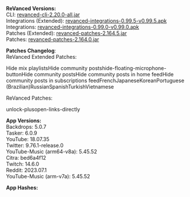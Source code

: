 **ReVanced Versions:**  
CLI: [revanced-cli-2.20.0-all.jar](https://github.com/revanced/revanced-cli/releases/tag/v2.20.0)  
Integrations (Extended): [revanced-integrations-0.99.5-v0.99.5.apk](https://github.com/inotia00/revanced-integrations/releases/tag/v0.99.5)  
Integrations: [revanced-integrations-0.99.0-v0.99.0.apk](https://github.com/revanced/revanced-integrations/releases/tag/v0.99.0)  
Patches (Extended): [revanced-patches-2.164.5.jar](https://github.com/inotia00/revanced-patches/releases/tag/v2.164.5)  
Patches: [revanced-patches-2.164.0.jar](https://github.com/revanced/revanced-patches/releases/tag/v2.164.0)  

**Patches Changelog**:   
ReVanced Extended Patches:  

Hide mix playlistsHide community postshide-floating-microphone-buttonHide community postsHide community posts in home feedHide community posts in subscriptions feedFrenchJapaneseKoreanPortuguese (Brazilian)RussianSpanishTurkishVietnamese
  
ReVanced Patches:   

unlock-plusopen-links-directly
  
**App Versions:**  
Backdrops: 5.0.7  
Tasker: 6.0.9  
YouTube: 18.07.35  
Twitter: 9.76.1-release.0  
YouTube-Music (arm64-v8a): 5.45.52  
Citra: bed6a4f12  
Twitch: 14.6.0  
Reddit: 2023.07.1  
YouTube-Music (arm-v7a): 5.45.52  

**App Hashes:**  
  
